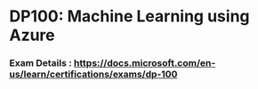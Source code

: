 # DP100: Machine Learning using Azure 
### Exam Details : https://docs.microsoft.com/en-us/learn/certifications/exams/dp-100
